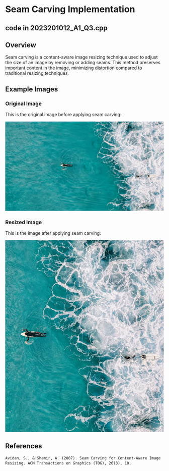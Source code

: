 # Seam Carving Implementation
## code in 2023201012_A1_Q3.cpp
## Overview

Seam carving is a content-aware image resizing technique used to adjust the size of an image by removing or adding seams. This method preserves important content in the image, minimizing distortion compared to traditional resizing techniques.

## Example Images

### Original Image

This is the original image before applying seam carving:

![Original image](sample_input/sample1.jpeg)


### Resized Image

This is the image after applying seam carving:

![Resized Image](sample_input/surfer-resized.jpg)


## References

    Avidan, S., & Shamir, A. (2007). Seam Carving for Content-Aware Image Resizing. ACM Transactions on Graphics (TOG), 26(3), 10.
